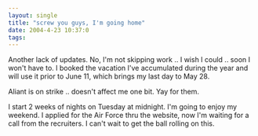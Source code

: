 ```yaml
---
layout: single
title: "screw you guys, I'm going home"
date: 2004-4-23 10:37:0
tags: 
---
```


Another lack of updates. No, I'm not skipping work .. I wish I could .. soon I won't have to. I booked the vacation I've accumulated during the year and will use it prior to June 11, which brings my last day to May 28.

Aliant is on strike .. doesn't affect me one bit. Yay for them.

I start 2 weeks of nights on Tuesday at midnight. I'm going to enjoy my weekend. I applied for the Air Force thru the website, now I'm waiting for a call from the recruiters. I can't wait to get the ball rolling on this.


